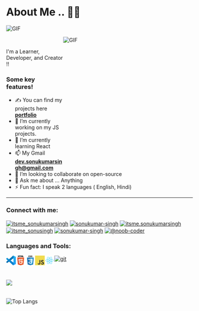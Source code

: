<h1 align="left">About Me .. ✍🏻</h1> 
<img align="top" alt="GIF" src="https://github.com/me-sonukumar/me-sonuKumar/blob/main/gitHub%20banner.png?raw=true"/>

<img align="right" alt="GIF" src="https://camo.githubusercontent.com/ec46a73424b2810beef85909f84c79252f442f748698f3c9cc4445d65fae4de0/68747470733a2f2f656e6163746573657276696365732e636f6d2f77702d636f6e74656e742f7468656d65732f7477656e74797477656e74792f696d616765732f686972652d646576656c6f7065722f616e696d6174696f6e5f3530305f6c347a63396a35672e676966" width="350"
    height="350" />
    <br />


 I'm a Learner, Developer, and Creator !!
<br />
### Some key features!
- ✍ You can find my projects here **[portfolio]**
- 🔭 I’m currently working on my JS projects.
- 🌱 I’m currently learning React
- 📫 My Gmail **dev.sonukumarsingh@gmail.com**
- 👯 I’m looking to collaborate on open-source
- 💬 Ask me about ... Anything
- ⚡ Fun fact: I speak 2 languages ( English, Hindi)


<hr>

<h3 align="left">Connect with me:</h3>

<p align="left">
        <a href="https://instagram.com/itsme_sonukumarsingh" target="blank"><img align="center"
                src="https://raw.githubusercontent.com/rahuldkjain/github-profile-readme-generator/master/src/images/icons/Social/instagram.svg"
                alt="itsme_sonukumarsingh" height="22" width="33" /></a>
         <a href="https://linkedin.com/in/sonukumar-singh" target="blank"><img align="center"
                src="https://raw.githubusercontent.com/rahuldkjain/github-profile-readme-generator/master/src/images/icons/Social/linked-in-alt.svg"
                alt="sonukumar-singh" height="22" width="33" /></a>
         <a href="https://fb.com/itsme.sonukumarsingh" target="blank"><img align="center"
                src="https://raw.githubusercontent.com/rahuldkjain/github-profile-readme-generator/master/src/images/icons/Social/facebook.svg"
                alt="itsme.sonukumarsingh" height="22" width="33" /></a>
         <a href="https://twitter.com/itsme_sonusingh" target="blank"><img align="center"
                src="https://raw.githubusercontent.com/rahuldkjain/github-profile-readme-generator/master/src/images/icons/Social/twitter.svg"
                alt="itsme_sonusingh" height="22" width="33" /></a>
        <a href="https://codepen.io/sonukumar-singh" target="blank"><img align="center"
                src="https://raw.githubusercontent.com/rahuldkjain/github-profile-readme-generator/master/src/images/icons/Social/codepen.svg"
                alt="sonukumar-singh" height="22" width="33" /></a>                
        <a href="https://www.youtube.com/@frontend_insider/" target="blank"><img align="center"
                src="https://raw.githubusercontent.com/rahuldkjain/github-profile-readme-generator/master/src/images/icons/Social/youtube.svg"
                alt="@noob-coder" height="30" width="33" /></a>
    </p>

### Languages and Tools:
[<img align="left" alt="Visual Studio Code" width="26px"
    src="https://raw.githubusercontent.com/github/explore/80688e429a7d4ef2fca1e82350fe8e3517d3494d/topics/visual-studio-code/visual-studio-code.png" />][youtube]
[<img align="left" alt="HTML5" width="26px"
    src="https://raw.githubusercontent.com/github/explore/80688e429a7d4ef2fca1e82350fe8e3517d3494d/topics/html/html.png" />][youtube]
[<img align="left" alt="CSS3" width="26px"
    src="https://raw.githubusercontent.com/github/explore/80688e429a7d4ef2fca1e82350fe8e3517d3494d/topics/css/css.png" />][youtube]
[<img align="left" alt="JavaScript" width="26px"
    src="https://raw.githubusercontent.com/github/explore/80688e429a7d4ef2fca1e82350fe8e3517d3494d/topics/javascript/javascript.png" />][youtube]
[<img align="left" alt="React" width="26px"
    src="https://raw.githubusercontent.com/github/explore/80688e429a7d4ef2fca1e82350fe8e3517d3494d/topics/react/react.png" />][youtube]
<p align="left"> <a href="https://git-scm.com/" target="_blank" rel="noreferrer"> <img
                src="https://www.vectorlogo.zone/logos/git-scm/git-scm-icon.svg" alt="git" width="33" height="25" />
        </a>
    </p>
<br />
<br />


<picture>
  <source
    srcset="https://github-readme-stats.vercel.app/api?username=me-sonukumar&show_icons=true&theme=dark"
    media="(prefers-color-scheme: dark)"
  />
  <source
    srcset="https://github-readme-stats.vercel.app/api?username=me-sonukumar&show_icons=true"
    media="(prefers-color-scheme: light), (prefers-color-scheme: no-preference)"
  />
  <img src="https://github-readme-stats.vercel.app/api?username=me-sonukumar&show_icons=true" />
</picture>
<br />
<br />

![Top Langs](https://github-readme-stats.vercel.app/api/top-langs/?username=me-sonukumar&size_weight=0.5&count_weight=0.5&theme=dark)


[youtube]: https://www.youtube.com/@frontend_insider/
[instagram]: https://www.instagram.com/itsme_noobcoder/
[linkedin]: https://www.linkedin.com/in/sonukumar-singh/
[portfolio]: https://www.thecoding.co.in/
[GitHub]: https://github.com/Sonukumar-singh
[image]: https://user-images.githubusercontent.com/84267922/213877203-c0ad0de0-ad39-4484-9ad7-14b176704930.png
[banner-image]: https://user-images.githubusercontent.com/84267922/213926374-5d4a8d80-36df-4be4-b03a-fbd7c0e5ec35.png

